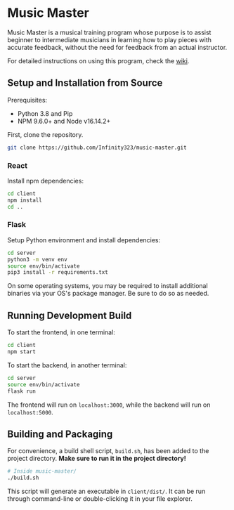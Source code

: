 # Music Master

Music Master is a musical training program whose purpose is to assist beginner to intermediate musicians in learning how to play pieces with accurate feedback, without the need for feedback from an actual instructor.

For detailed instructions on using this program, check the [wiki](https://github.com/Infinity323/music-master/wiki/).

## Setup and Installation from Source

Prerequisites:

- Python 3.8 and Pip
- NPM 9.6.0+ and Node v16.14.2+

First, clone the repository.

```bash
git clone https://github.com/Infinity323/music-master.git
```

### React

Install npm dependencies:

```bash
cd client
npm install
cd ..
```

### Flask

Setup Python environment and install dependencies:

```bash
cd server
python3 -m venv env
source env/bin/activate
pip3 install -r requirements.txt
```

On some operating systems, you may be required to install additional binaries via your OS's package manager. Be sure to do so as needed.

## Running Development Build

To start the frontend, in one terminal:

```bash
cd client
npm start
```

To start the backend, in another terminal:

```bash
cd server
source env/bin/activate
flask run
```

The frontend will run on `localhost:3000`, while the backend will run on `localhost:5000`.

## Building and Packaging

For convenience, a build shell script, `build.sh`, has been added to the project directory. **Make sure to run it in the project directory!**

```bash
# Inside music-master/
./build.sh
```

This script will generate an executable in `client/dist/`. It can be run through command-line or double-clicking it in your file explorer.
